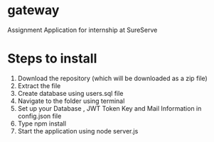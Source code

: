 # gateway
Assignment Application for internship at  SureServe

# Steps to install
1. Download the repository (which will be downloaded as a zip file)
2. Extract the file
3. Create database using users.sql file
4. Navigate to the folder using terminal 
5. Set up your Database , JWT Token Key and Mail Information in config.json file
6. Type  npm install 
7. Start the application using node server.js
